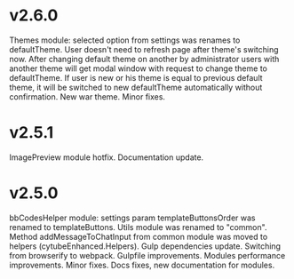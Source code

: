 v2.6.0
======
Themes module: selected option from settings was renames to defaultTheme. User doesn't need to refresh page after theme's switching now. After changing default theme on another by administrator users with another theme will get modal window with request to change theme to defaultTheme. If user is new or his theme is equal to previous default theme, it will be switched to new defaultTheme automatically without confirmation.
New war theme.
Minor fixes.

v2.5.1
======
ImagePreview module hotfix. Documentation update.

v2.5.0
======
bbCodesHelper module: settings param templateButtonsOrder was renamed to templateButtons.
Utils module was renamed to "common".
Method addMessageToChatInput from common module was moved to helpers (cytubeEnhanced.Helpers).
Gulp dependencies update. Switching from browserify to webpack. Gulpfile improvements.
Modules performance improvements.
Minor fixes.
Docs fixes, new documentation for modules.